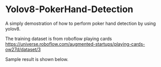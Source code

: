 # Yolov8-PokerHand-Detection
A simply demostration of how to perform poker hand detection by using yolov8.

The training dataset is from roboflow playing cards
https://universe.roboflow.com/augmented-startups/playing-cards-ow27d/dataset/3

Sample result is shown below.
